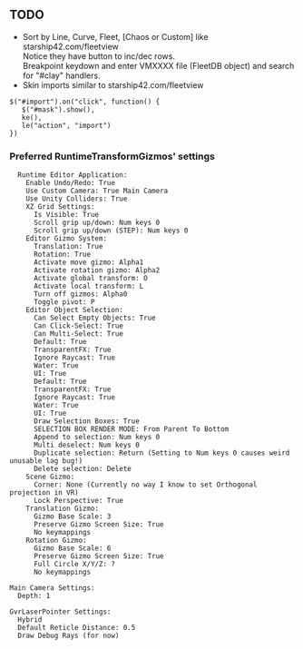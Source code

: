 ## TODO
 * Sort by Line, Curve, Fleet, [Chaos or Custom] like starship42.com/fleetview  
   Notice they have button to inc/dec rows.  
   Breakpoint keydown and enter VMXXXX file (FleetDB object) and search for "#clay" handlers.
 * Skin imports similar to starship42.com/fleetview
 ```
 $("#import").on("click", function() {
    $("#mask").show(),
    ke(),
    le("action", "import")
 })
 ```

### Preferred RuntimeTransformGizmos' settings
```
  Runtime Editor Application:
    Enable Undo/Redo: True
    Use Custom Camera: True Main Camera
    Use Unity Colliders: True
    XZ Grid Settings:
      Is Visible: True
      Scroll grip up/down: Num keys 0
      Scroll grip up/down (STEP): Num keys 0
    Editor Gizmo System:
      Translation: True
      Rotation: True
      Activate move gizmo: Alpha1
      Activate rotation gizmo: Alpha2
      Activate global transform: O
      Activate local transform: L
      Turn off gizmos: Alpha0
      Toggle pivot: P
    Editor Object Selection:
      Can Select Empty Objects: True
      Can Click-Select: True
      Can Multi-Select: True
      Default: True
      TransparentFX: True
      Ignore Raycast: True
      Water: True
      UI: True
      Default: True
      TransparentFX: True
      Ignore Raycast: True
      Water: True
      UI: True
      Draw Selection Boxes: True
      SELECTION BOX RENDER MODE: From Parent To Bottom
      Append to selection: Num keys 0
      Multi deselect: Num keys 0
      Duplicate selection: Return (Setting to Num keys 0 causes weird unusable lag bug!)
      Delete selection: Delete
    Scene Gizmo:
      Corner: None (Currently no way I know to set Orthogonal projection in VR)
      Lock Perspective: True
    Translation Gizmo:
      Gizmo Base Scale: 3
      Preserve Gizmo Screen Size: True
      No keymappings
    Rotation Gizmo:
      Gizmo Base Scale: 6
      Preserve Gizmo Screen Size: True
      Full Circle X/Y/Z: ?
      No keymappings

Main Camera Settings:
  Depth: 1

GvrLaserPointer Settings:
  Hybrid
  Default Reticle Distance: 0.5
  Draw Debug Rays (for now)
```
